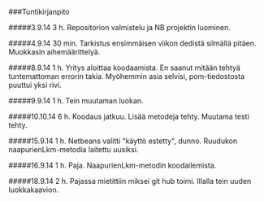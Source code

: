 ###Tuntikirjanpito

#####3.9.14
3 h. Repositorion valmistelu ja NB projektin luominen.

#####4.9.14
30 min. Tarkistus ensimmäisen viikon dedistä silmällä pitäen. Muokkasin aihemäärittelyä.

#####8.9.14
1 h. Yritys aloittaa koodaamista. En saanut mitään tehtyä tuntemattoman errorin takia. Myöhemmin asia selvisi, pom-tiedostosta puuttui yksi rivi.

#####9.9.14
1 h. Tein muutaman luokan.

#####10.10.14
6 h. Koodaus jatkuu. Lisää metodeja tehty. Muutama testi tehty.

#####15.9.14
1 h. Netbeans valitti "käyttö estetty", dunno. Ruudukon naapurienLkm-metodia laitettu uusiksi.

#####16.9.14
1 h. Paja. NaapurienLkm-metodin koodailemista.

#####18.9.14
2 h. Pajassa mietittiin miksei git hub toimi. Illalla tein uuden luokkakaavion.
